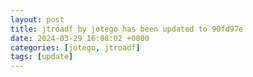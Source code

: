```yaml
---
layout: post
title: jtroadf by jotego has been updated to 90fd97e
date: 2024-03-29 16:08:02 +0000
categories: [jotego, jtroadf]
tags: [update]
---
```



